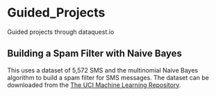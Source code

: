 # Guided_Projects
Guided projects through dataquest.io

## Building a Spam Filter with Naive Bayes
This uses a dataset of 5,572 SMS and the multinomial Naive Bayes algorithm to build a spam filter for SMS messages.
The dataset can be downloaded from the [The UCI Machine Learning Repository](https://archive.ics.uci.edu/ml/datasets/sms+spam+collection).
